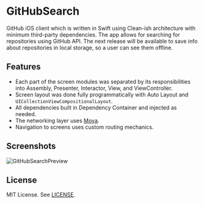 # GitHubSearch
GitHub iOS client which is written in Swift using Clean-ish architecture with minimum third-party dependencies. The app allows for searching for repositories using GitHub API. The next release will be available to save info about repositories in local storage, so a user can see them offline.

## Features
- Each part of the screen modules was separated by its responsibilities into Assembly, Presenter, Interactor, View, and ViewController.
- Screen layout was done fully programmatically with Auto Layout and `UICollectionViewCompositionalLayout`.
- All dependencies built in Dependency Container and injected as needed.
- The networking layer uses [Moya](https://github.com/Moya/Moya).
- Navigation to screens uses custom routing mechanics.

## Screenshots
![GitHubSearchPreview](https://user-images.githubusercontent.com/6949755/131858556-b02c0a54-c824-4e43-ad62-6ec2346aba90.png)

## License
MIT License. See [LICENSE](https://github.com/Karambirov/GitHubSearch/blob/develop/LICENSE).
